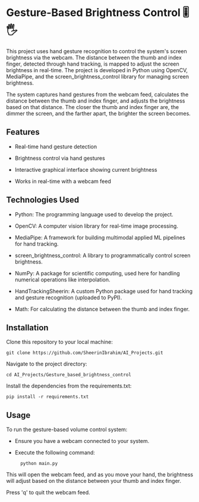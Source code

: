 # Gesture-Based Brightness Control 🎚️🖐️

This project uses hand gesture recognition to control the system's screen brightness via the webcam. The distance between the thumb and index finger, detected through hand tracking, is mapped to adjust the screen brightness in real-time. The project is developed in Python using OpenCV, MediaPipe, and the screen_brightness_control library for managing screen brightness.

The system captures hand gestures from the webcam feed, calculates the distance between the thumb and index finger, and adjusts the brightness based on that distance. The closer the thumb and index finger are, the dimmer the screen, and the farther apart, the brighter the screen becomes.

## Features

- Real-time hand gesture detection

- Brightness control via hand gestures

- Interactive graphical interface showing current brightness

- Works in real-time with a webcam feed

## Technologies Used

- Python: The programming language used to develop the project.

- OpenCV: A computer vision library for real-time image processing.

- MediaPipe: A framework for building multimodal applied ML pipelines for hand tracking.

- screen_brightness_control: A library to programmatically control screen brightness.

- NumPy: A package for scientific computing, used here for handling numerical operations like interpolation.

- HandTrackingSheerin: A custom Python package used for hand tracking and gesture recognition (uploaded to PyPI).

- Math: For calculating the distance between the thumb and index finger.

## Installation

Clone this repository to your local machine:

	git clone https://github.com/SheerinIbrahim/AI_Projects.git

Navigate to the project directory:

	cd AI_Projects/Gesture_based_brightness_control

Install the dependencies from the requirements.txt:

	pip install -r requirements.txt

## Usage

To run the gesture-based volume control system:

- Ensure you have a webcam connected to your system.

- Execute the following command:

		python main.py

This will open the webcam feed, and as you move your hand, the brightness will adjust based on the distance between your thumb and index finger.

Press 'q' to quit the webcam feed.
